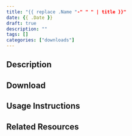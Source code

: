 ```yaml
---
title: "{{ replace .Name "-" " " | title }}"
date: {{ .Date }}
draft: true
description: ""
tags: []
categories: ["downloads"]
---
```


## Description

## Download

## Usage Instructions

## Related Resources
